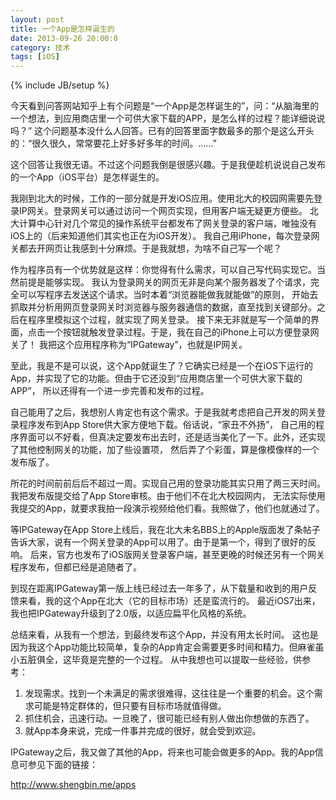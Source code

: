 ```yaml
---
layout: post
title: 一个App是怎样诞生的
date: 2013-09-26 20:00:0
category: 技术
tags: [iOS]
---
```

{% include JB/setup %}

今天看到问答网站知乎上有个问题是“一个App是怎样诞生的”，问：“从脑海里的一个想法，到应用商店里一个可供大家下载的APP，是怎么样的过程？能详细说说吗？”
这个问题基本没什么人回答。已有的回答里面字数最多的那个是这么开头的：“很久很久，常常要花上好多好多年的时间。……”

<!--more-->
这个回答让我很无语。不过这个问题我倒是很感兴趣。于是我便趁机说说自己发布的一个App（iOS平台）是怎样诞生的。

我刚到北大的时候，工作的一部分就是开发iOS应用。使用北大的校园网需要先登录IP网关。登录网关可以通过访问一个网页实现，但用客户端无疑更方便些。
北大计算中心针对几个常见的操作系统平台都发布了网关登录的客户端，唯独没有iOS上的（后来知道他们其实也正在为iOS开发）。
我自己用iPhone，每次登录网关都去开网页让我感到十分麻烦。于是我就想，为啥不自己写一个呢？

作为程序员有一个优势就是这样：你觉得有什么需求，可以自己写代码实现它。当然前提是能够实现。
我认为登录网关的网页无非是向某个服务器发了个请求，完全可以写程序去发送这个请求。当时本着“浏览器能做我就能做”的原则，
开始去抓取并分析用网页登录网关时浏览器与服务器通信的数据，直至找到关键部分。之后在程序里模拟这个过程，就实现了网关登录。
接下来无非就是写一个简单的界面，点击一个按钮就触发登录过程。于是，我在自己的iPhone上可以方便登录网关了！
我把这个应用程序称为“IPGateway”，也就是IP网关。

至此，我是不是可以说，这个App就诞生了？它确实已经是一个在iOS下运行的App，并实现了它的功能。但由于它还没到“应用商店里一个可供大家下载的APP”，
所以还得有一个进一步完善和发布的过程。

自己能用了之后，我想别人肯定也有这个需求。于是我就考虑把自己开发的网关登录程序发布到App Store供大家方便地下载。俗话说，“家丑不外扬”，
自己用的程序界面可以不好看，但真决定要发布出去时，还是适当美化了一下。此外，还实现了其他控制网关的功能，加了些设置项，
然后弄了个彩蛋，算是像模像样的一个发布版了。

所花的时间前前后后不超过一周。实现自己用的登录功能其实只用了两三天时间。我把发布版提交给了App Store审核。由于他们不在北大校园网内，
无法实际使用我提交的App，就要求我拍一段演示视频给他们看。我照做了，他们也就通过了。

等IPGateway在App Store上线后，我在北大未名BBS上的Apple版面发了条帖子告诉大家，说有一个网关登录的App可以用了。由于是第一个，得到了很好的反响。
后来，官方也发布了iOS版网关登录客户端，甚至更晚的时候还另有一个网关程序发布，但都已经是追随者了。

到现在距离IPGateway第一版上线已经过去一年多了，从下载量和收到的用户反馈来看，我的这个App在北大（它的目标市场）还是蛮流行的。
最近iOS7出来，我也把IPGateway升级到了2.0版，以适应扁平化风格的系统。

总结来看，从我有一个想法，到最终发布这个App，并没有用太长时间。
这也是因为我这个App功能比较简单，复杂的App肯定会需要更多时间和精力。但麻雀虽小五脏俱全，这毕竟是完整的一个过程。
从中我想也可以提取一些经验，供参考：

1. 发现需求。找到一个未满足的需求很难得，这往往是一个重要的机会。这个需求可能是特定群体的，但只要有目标市场就值得做。
2. 抓住机会，迅速行动。一旦晚了，很可能已经有别人做出你想做的东西了。
3. 就App本身来说，完成一件事并完成的很好，就会受到欢迎。

IPGateway之后，我又做了其他的App，将来也可能会做更多的App。我的App信息可参见下面的链接：

<http://www.shengbin.me/apps>